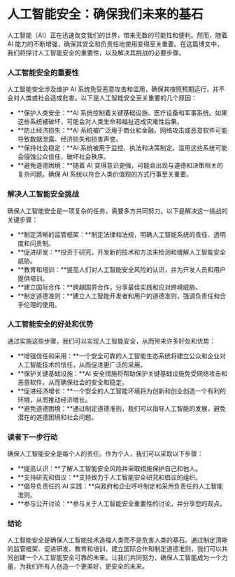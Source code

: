 # 人工智能安全：确保我们未来的基石

人工智能（AI）正在迅速改变我们的世界，带来无数的可能性和便利。然而，随着 AI 能力的不断增强，确保其安全和负责任地使用变得至关重要。在这篇博文中，我们将探讨人工智能安全的重要性，以及解决其挑战的必要步骤。

### 人工智能安全的重要性

人工智能安全涉及维护 AI 系统免受恶意攻击和滥用，确保其按照预期运行，并不会对人类或社会造成危害。以下是人工智能安全至关重要的几个原因：

- **保护人类安全：**AI 系统控制着关键基础设施、医疗设备和军事系统。如果这些系统被破坏，可能会对人类生命和福祉造成灾难性后果。
- **防止经济损失：**AI 系统被广泛用于商业和金融。网络攻击或恶意软件可能导致数据泄露、经济损失和损害声誉。
- **保持社会稳定：**AI 系统被用于监控、执法和决策制定。滥用这些系统可能会侵蚀公众信任，破坏社会秩序。
- **避免道德困境：**随着 AI 变得意识更强，可能会出现与道德和决策相关的复杂问题。确保 AI 系统以符合人类价值观的方式行事至关重要。

### 解决人工智能安全挑战

确保人工智能安全是一项复杂的任务，需要多方共同努力。以下是解决这一挑战的关键步骤：

- **制定清晰的监管框架：**制定法律和法规，明确人工智能系统的责任、透明度和问责制。
- **促进研发：**投资于研究，开发新的技术和方法来检测和缓解人工智能安全威胁。
- **教育和培训：**提高人们对人工智能安全风险的认识，并为开发人员和用户提供培训。
- **建立国际合作：**跨越国界合作，分享最佳实践和应对跨境威胁。
- **制定道德准则：**建立人工智能开发者和用户的道德准则，强调负责任和合乎伦理的使用。

### 人工智能安全的好处和优势

通过实施这些步骤，我们可以实现人工智能安全，从而带来许多好处和优势：

- **增强信任和采用：**一个安全可靠的人工智能生态系统将建立公众和企业对人工智能技术的信任，从而促进更广泛的采用。
- **保护关键基础设施：**AI 安全措施将帮助保护关键基础设施免受网络攻击和恶意软件，从而确保社会的安全和稳定。
- **促进经济增长：**一个安全的人工智能环境将为创新和创业创造一个有利的环境，从而推动经济增长。
- **避免道德困境：**通过制定道德准则，我们可以指导人工智能的发展，避免潜在的道德困境和社会问题。

### 读者下一步行动

确保人工智能安全是每个人的责任。作为个人，我们可以采取以下步骤：

- **提高认识：**了解人工智能安全风险并采取措施保护自己和他人。
- **支持研究和倡议：**支持致力于人工智能安全研究和倡议的组织。
- **倡导负责任的 AI 实践：**向政府和企业呼吁制定和采用负责任的人工智能准则。
- **参与公开讨论：**参与关于人工智能安全重要性的讨论，并分享您的观点。

### 结论

人工智能安全是确保人工智能技术造福人类而不是危害人类的基石。通过制定清晰的监管框架、促进研发、教育和培训、建立国际合作和制定道德准则，我们可以共同创建一个人工智能安全可靠的未来。让我们共同努力，确保人工智能成为一个力量，为我们所有人创造一个更美好、更安全的未来。
